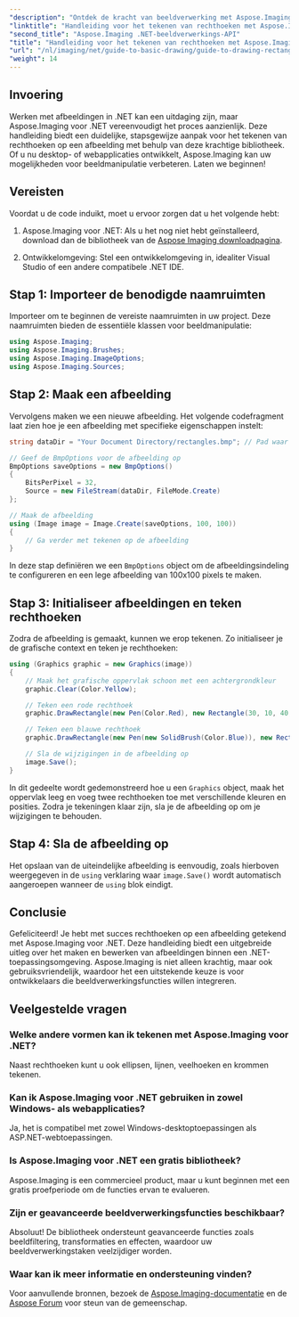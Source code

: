 ```yaml
---
"description": "Ontdek de kracht van beeldverwerking met Aspose.Imaging voor .NET in deze uitgebreide handleiding. Leer hoe u afbeeldingen kunt maken en bewerken, met speciale aandacht voor het tekenen van rechthoeken met aangepaste kleuren en formaten."
"linktitle": "Handleiding voor het tekenen van rechthoeken met Aspose.Imaging"
"second_title": "Aspose.Imaging .NET-beeldverwerkings-API"
"title": "Handleiding voor het tekenen van rechthoeken met Aspose.Imaging"
"url": "/nl/imaging/net/guide-to-basic-drawing/guide-to-drawing-rectangle/"
"weight": 14
---
```


## Invoering

Werken met afbeeldingen in .NET kan een uitdaging zijn, maar Aspose.Imaging voor .NET vereenvoudigt het proces aanzienlijk. Deze handleiding biedt een duidelijke, stapsgewijze aanpak voor het tekenen van rechthoeken op een afbeelding met behulp van deze krachtige bibliotheek. Of u nu desktop- of webapplicaties ontwikkelt, Aspose.Imaging kan uw mogelijkheden voor beeldmanipulatie verbeteren. Laten we beginnen!

## Vereisten

Voordat u de code induikt, moet u ervoor zorgen dat u het volgende hebt:

1. Aspose.Imaging voor .NET: Als u het nog niet hebt geïnstalleerd, download dan de bibliotheek van de [Aspose Imaging downloadpagina](https://releases.aspose.com/imaging/net/).

2. Ontwikkelomgeving: Stel een ontwikkelomgeving in, idealiter Visual Studio of een andere compatibele .NET IDE.

## Stap 1: Importeer de benodigde naamruimten

Importeer om te beginnen de vereiste naamruimten in uw project. Deze naamruimten bieden de essentiële klassen voor beeldmanipulatie:

```csharp
using Aspose.Imaging;
using Aspose.Imaging.Brushes;
using Aspose.Imaging.ImageOptions;
using Aspose.Imaging.Sources;
```

## Stap 2: Maak een afbeelding

Vervolgens maken we een nieuwe afbeelding. Het volgende codefragment laat zien hoe je een afbeelding met specifieke eigenschappen instelt:

```csharp
string dataDir = "Your Document Directory/rectangles.bmp"; // Pad waar de afbeelding wordt opgeslagen

// Geef de BmpOptions voor de afbeelding op
BmpOptions saveOptions = new BmpOptions()
{
    BitsPerPixel = 32,
    Source = new FileStream(dataDir, FileMode.Create)
};

// Maak de afbeelding
using (Image image = Image.Create(saveOptions, 100, 100))
{
    // Ga verder met tekenen op de afbeelding
}
```

In deze stap definiëren we een `BmpOptions` object om de afbeeldingsindeling te configureren en een lege afbeelding van 100x100 pixels te maken.

## Stap 3: Initialiseer afbeeldingen en teken rechthoeken

Zodra de afbeelding is gemaakt, kunnen we erop tekenen. Zo initialiseer je de grafische context en teken je rechthoeken:

```csharp
using (Graphics graphic = new Graphics(image))
{
    // Maak het grafische oppervlak schoon met een achtergrondkleur
    graphic.Clear(Color.Yellow);

    // Teken een rode rechthoek
    graphic.DrawRectangle(new Pen(Color.Red), new Rectangle(30, 10, 40, 80));

    // Teken een blauwe rechthoek
    graphic.DrawRectangle(new Pen(new SolidBrush(Color.Blue)), new Rectangle(10, 30, 80, 40));

    // Sla de wijzigingen in de afbeelding op
    image.Save();
}
```

In dit gedeelte wordt gedemonstreerd hoe u een `Graphics` object, maak het oppervlak leeg en voeg twee rechthoeken toe met verschillende kleuren en posities. Zodra je tekeningen klaar zijn, sla je de afbeelding op om je wijzigingen te behouden.

## Stap 4: Sla de afbeelding op

Het opslaan van de uiteindelijke afbeelding is eenvoudig, zoals hierboven weergegeven in de `using` verklaring waar `image.Save()` wordt automatisch aangeroepen wanneer de `using` blok eindigt.

## Conclusie

Gefeliciteerd! Je hebt met succes rechthoeken op een afbeelding getekend met Aspose.Imaging voor .NET. Deze handleiding biedt een uitgebreide uitleg over het maken en bewerken van afbeeldingen binnen een .NET-toepassingsomgeving. Aspose.Imaging is niet alleen krachtig, maar ook gebruiksvriendelijk, waardoor het een uitstekende keuze is voor ontwikkelaars die beeldverwerkingsfuncties willen integreren.

## Veelgestelde vragen

### Welke andere vormen kan ik tekenen met Aspose.Imaging voor .NET?
Naast rechthoeken kunt u ook ellipsen, lijnen, veelhoeken en krommen tekenen.

### Kan ik Aspose.Imaging voor .NET gebruiken in zowel Windows- als webapplicaties?
Ja, het is compatibel met zowel Windows-desktoptoepassingen als ASP.NET-webtoepassingen.

### Is Aspose.Imaging voor .NET een gratis bibliotheek?
Aspose.Imaging is een commercieel product, maar u kunt beginnen met een gratis proefperiode om de functies ervan te evalueren.

### Zijn er geavanceerde beeldverwerkingsfuncties beschikbaar?
Absoluut! De bibliotheek ondersteunt geavanceerde functies zoals beeldfiltering, transformaties en effecten, waardoor uw beeldverwerkingstaken veelzijdiger worden.

### Waar kan ik meer informatie en ondersteuning vinden?
Voor aanvullende bronnen, bezoek de [Aspose.Imaging-documentatie](https://reference.aspose.com/imaging/net/) en de [Aspose Forum](https://forum.aspose.com/) voor steun van de gemeenschap.